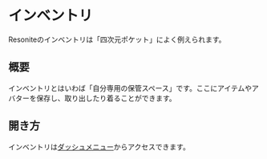 # インベントリ
Resoniteのインベントリは「四次元ポケット」によく例えられます。
## 概要
インベントリとはいわば「自分専用の保管スペース」です。ここにアイテムやアバターを保存し、取り出したり着ることができます。
## 開き方
インベントリは[ダッシュメニュー](BasicControls/dashMenu.md)からアクセスできます。
